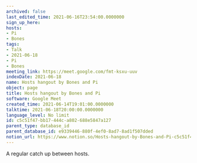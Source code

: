 ```yaml
---
archived: false
last_edited_time: 2021-06-16T23:54:00.0000000
sign_up_here: 
hosts:
- Pi
- Bones
tags:
- Talk
- 2021-06-18
- Pi
- Bones
meeting_link: https://meet.google.com/fmt-ksxu-uuv
indexDate: 2021-06-18
name: Hosts hangout by Bones and Pi
object: page
title: Hosts hangout by Bones and Pi
software: Google Meet
created_time: 2021-06-14T19:01:00.0000000
talktime: 2021-06-18T20:00:00.0000000
language_level: No limit
id: c5c51f47-bb17-444c-a802-688e5847a127
parent_type: database_id
parent_database_id: e9339446-880f-4ef0-8ad7-8ad1f507dded
notion_url: https://www.notion.so/Hosts-hangout-by-Bones-and-Pi-c5c51f47bb17444ca802688e5847a127
---
```


A regular catch up between hosts.


